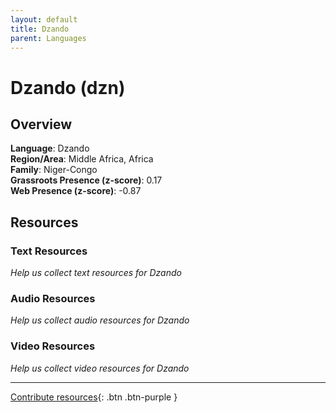 ```yaml
---
layout: default
title: Dzando
parent: Languages
---
```


# Dzando (dzn)

## Overview

**Language**: Dzando  
**Region/Area**: Middle Africa, Africa  
**Family**: Niger-Congo  
**Grassroots Presence (z-score)**: 0.17  
**Web Presence (z-score)**: -0.87  

## Resources

### Text Resources
*Help us collect text resources for Dzando*

### Audio Resources
*Help us collect audio resources for Dzando*

### Video Resources
*Help us collect video resources for Dzando*

---

[Contribute resources](https://forms.office.com/e/1SfLJx3u1r){: .btn .btn-purple }
